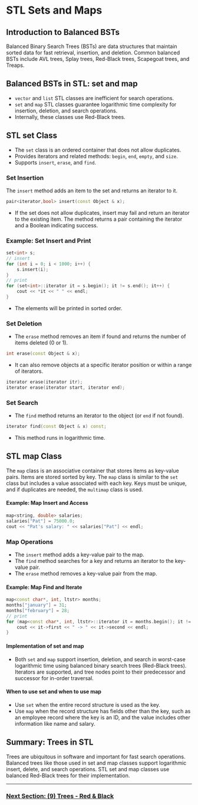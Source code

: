 # STL Sets and Maps

## Introduction to Balanced BSTs
Balanced Binary Search Trees (BSTs) are data structures that maintain sorted data for fast retrieval, insertion, and deletion. Common balanced BSTs include AVL trees, Splay trees, Red-Black trees, Scapegoat trees, and Treaps.

## Balanced BSTs in STL: set and map
- `vector` and `list` STL classes are inefficient for search operations.
- `set` and `map` STL classes guarantee logarithmic time complexity for insertion, deletion, and search operations.
- Internally, these classes use Red-Black trees.

## STL set Class
- The `set` class is an ordered container that does not allow duplicates.
- Provides iterators and related methods: `begin`, `end`, `empty`, and `size`.
- Supports `insert`, `erase`, and `find`.

### Set Insertion
The `insert` method adds an item to the set and returns an iterator to it.
```cpp
pair<iterator,bool> insert(const Object & x);
```

- If the set does not allow duplicates, insert may fail and return an iterator to the existing item. The method returns a pair containing the iterator and a Boolean indicating success.

### Example: Set Insert and Print
```cpp
set<int> s;
// insert
for (int i = 0; i < 1000; i++) {
    s.insert(i);
}
// print
for (set<int>::iterator it = s.begin(); it != s.end(); it++) {
    cout << *it << " " << endl;
}
```
- The elements will be printed in sorted order.

### Set Deletion
- The `erase` method removes an item if found and returns the number of items deleted (0 or 1).
```cpp
int erase(const Object & x);
```
- It can also remove objects at a specific iterator position or within a range of iterators.
```cpp
iterator erase(iterator itr);
iterator erase(iterator start, iterator end);
```

### Set Search
- The `find` method returns an iterator to the object (or `end` if not found).
```cpp
iterator find(const Object & x) const;
```
- This method runs in logarithmic time.

## STL map Class
The `map` class is an associative container that stores items as key-value pairs. Items are stored sorted by key. The `map` class is similar to the `set` class but includes a value associated with each key. Keys must be unique, and if duplicates are needed, the `multimap` class is used.

#### Example: Map Insert and Access
```cpp
map<string, double> salaries;
salaries["Pat"] = 75000.0;
cout << "Pat's salary: " << salaries["Pat"] << endl;
```

### Map Operations
- The `insert` method adds a key-value pair to the map.
- The `find` method searches for a key and returns an iterator to the key-value pair.
- The `erase` method removes a key-value pair from the map.

#### Example: Map Find and Iterate

```cpp
map<const char*, int, ltstr> months;
months["january"] = 31;
months["february"] = 28;
// print
for (map<const char*, int, ltstr>::iterator it = months.begin(); it != months.end(); it++) {
    cout << it->first << " -> " << it->second << endl;
}
```

#### Implementation of set and map
- Both `set` and `map` support insertion, deletion, and search in worst-case logarithmic time using balanced binary search trees (Red-Black trees). Iterators are supported, and tree nodes point to their predecessor and successor for in-order traversal.

#### When to use set and when to use map
- Use `set` when the entire record structure is used as the key.
- Use `map` when the record structure has fields other than the key, such as an employee record where the key is an ID, and the value includes other information like name and salary.

## Summary: Trees in STL
Trees are ubiquitous in software and important for fast search operations.
Balanced trees like those used in set and map classes support logarithmic insert, delete, and search operations.
STL set and map classes use balanced Red-Black trees for their implementation.

---

### [Next Section: (9) Trees - Red & Black](https://github.com/MarkShinozaki/CPTS223-AdvancedDataStructuresInCpp/tree/Lecture-Slides/(9)%20Trees%20-%20Red-Black)
